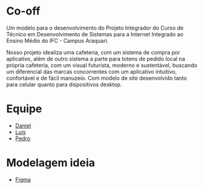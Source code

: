 # Co-off

Um modelo para o desenvolvimento do Projeto Integrador do Curso de Técnico em Desenvolvimento de Sistemas para a Internet Integrado ao Ensino Médio do IFC - Campus Araquari.

Nosso projeto idealiza uma cafeteria, com um sistema de compra por aplicativo, além de outro sistema a parte para totens de pedido local na própria cafeteria, com um visual futurista, moderno e sustentável, buscando um diferencial das marcas concorrentes com um aplicativo intuitivo, confortável e de fácil manuzeio. Com modelo de site desenvolvido tanto para celular quanto para dispositivos desktop.  

# Equipe
- [Daniel](https://github.com/danielhinsching)
- [Luís](https://github.com/luisc5martins)
- [Pedro](https://github.com/Pedro-Black)

# Modelagem ideia
- [Figma](https://www.figma.com/design/4KGm9x548bnGQ26hYb6Y7O/Co-Off?node-id=0-1&t=bMPAWxi9MlNdqUfH-1)
